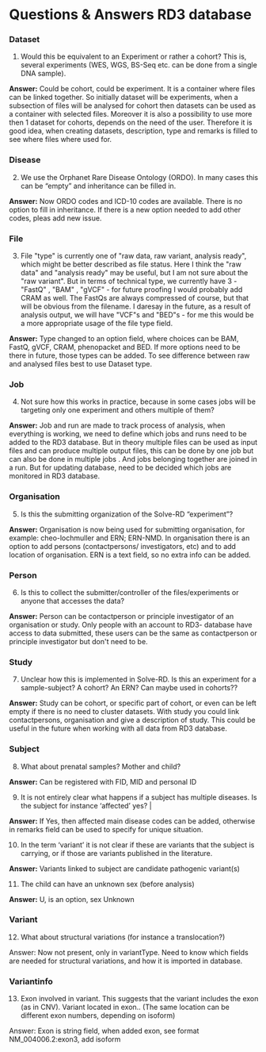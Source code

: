 # Questions & Answers RD3 database


### Dataset
1. Would this be equivalent to an Experiment or rather a cohort? This is, several experiments (WES, WGS, BS-Seq etc. can be done from a single DNA sample). 

**Answer:** Could be cohort, could be experiment. It is a container where files can be linked together. So initially dataset will be experiments, when a subsection of files will be analysed for cohort then datasets can be used as a container with selected files. Moreover it is also a possibility to use more then 1 dataset for cohorts, depends on the need of the user. Therefore it is good idea, when creating datasets, description, type and remarks is filled to see where files where used for.

### Disease
2. We use the Orphanet Rare Disease Ontology (ORDO). In many cases this can be “empty” and inheritance can be filled in.

**Answer:** Now ORDO codes and ICD-10 codes are available. There is no option to fill in inheritance. If there is a new option needed to add other codes, pleas add new issue.

### File
3. File "type" is currently one of "raw data, raw variant, analysis ready", which might be better described as file status. Here I think the "raw data" and "analysis ready" may be useful, but I am not sure about the "raw variant". But in terms of technical type, we currently have 3 - "FastQ" , "BAM" , "gVCF" - for future proofing I would probably add CRAM as well. The FastQs are always compressed of course, but that will be obvious from the filename. I daresay in the future, as a result of analysis output, we will have "VCF"s and "BED"s - for me this would be a more appropriate usage of the file type field.

**Answer:** Type changed to an option field, where choices can be BAM, FastQ, gVCF, CRAM, phenopacket and BED. If more options need to be there in future, those types can be added. To see difference between raw and analysed files best to use Dataset type.

### Job
4. Not sure how this works in practice, because in some cases jobs will be targeting only one experiment and others multiple of them?

**Answer:** Job and run are made to track process of analysis, when everything is working, we need to define which jobs and runs need to be added to the RD3 database. But in theory multiple files can be used as input files and can produce multiple output files, this can be done by one job but can also be done in multiple jobs . And jobs belonging together are joined in a run. But for updating database, need to be decided which jobs are monitored in RD3 database.

### Organisation
5.  Is this the submitting organization of the Solve-RD “experiment”? 

**Answer:** Organisation is now being used for submitting organisation, for example:  cheo-lochmuller and ERN; ERN-NMD. In organisation there is an option to add persons (contactpersons/ investigators, etc) and to add location of organisation. ERN is a text field, so no extra info can be added. 

### Person
6.  Is this to collect the submitter/controller of the files/experiments or anyone that accesses the data? 

**Answer:** Person can be contactperson or principle investigator of an organisation or study. Only people with an account to RD3- database have access to data submitted, these users can be the same as contactperson or principle investigator but don't need to be. 

### Study
7. Unclear how this is implemented in Solve-RD. Is this an experiment for a sample-subject? A cohort? An ERN? Can maybe used in cohorts??

**Answer:** Study can be cohort, or specific part of cohort, or even can be left empty if there is no need to cluster datasets. With study you could link contactpersons, organisation and give a description of study. This could be useful in the future when working with all data from RD3 database. 

### Subject
8. What about prenatal samples? Mother and child?

**Answer:** Can be registered with FID, MID and personal ID

9. It is not entirely clear what happens if a subject has multiple diseases. Is the subject for instance ‘affected’ yes? |

**Answer:** If Yes, then affected main disease codes can be added, otherwise in remarks field can be used to specify for unique situation.

10. In the term ‘variant’ it is not clear if these are variants that the subject is carrying, or if those are variants published in the literature. 

**Answer:** Variants linked to subject are candidate pathogenic variant(s)  

11. The child can have an unknown sex (before analysis)

**Answer:** U, is an option, sex Unknown

### Variant
12. What about structural variations (for instance a translocation?)

Answer: Now not present, only in variantType. Need to know which fields are needed for structural variations, and how it is imported in database.

### Variantinfo
13.  Exon involved in variant. This suggests that the variant includes the exon (as in CNV). Variant located in exon.. (The same location can be different exon numbers, depending on isoform) 

Answer: Exon is string field, when added exon, see format NM_004006.2:exon3, add isoform
